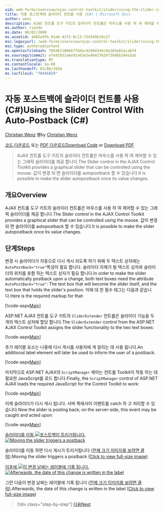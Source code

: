 ```yaml
---
uid: web-forms/overview/ajax-control-toolkit/slider/using-the-slider-control-with-auto-postback-cs
title: 자동 포스트백에 슬라이더 컨트롤 사용 (C#) | Microsoft Docs
author: wenz
description: AJAX 컨트롤 도구 키트의 슬라이더 컨트롤은 마우스를 사용 하 여 제어할 수 있는 그래픽 슬라이더를 제공 합니다. 슬라이더를 autopost 하 게 만들 수 있습니다.
ms.author: riande
ms.date: 06/02/2008
ms.assetid: 4d85e9fb-91e6-41f2-9c13-754549b19c27
msc.legacyurl: /web-forms/overview/ajax-control-toolkit/slider/using-the-slider-control-with-auto-postback-cs
msc.type: authoredcontent
ms.openlocfilehash: 785d62108667fddac42994344cde265e82aca8f4
ms.sourcegitcommit: e7e91932a6e91a63e2e46417626f39d6b244a3ab
ms.translationtype: MT
ms.contentlocale: ko-KR
ms.lasthandoff: 03/06/2020
ms.locfileid: "78445829"
---
```

# <a name="using-the-slider-control-with-auto-postback-c"></a><span data-ttu-id="00024-104">자동 포스트백에 슬라이더 컨트롤 사용 (C#)</span><span class="sxs-lookup"><span data-stu-id="00024-104">Using the Slider Control With Auto-Postback (C#)</span></span>

<span data-ttu-id="00024-105">[Christian Wenz](https://github.com/wenz) 별</span><span class="sxs-lookup"><span data-stu-id="00024-105">by [Christian Wenz](https://github.com/wenz)</span></span>

<span data-ttu-id="00024-106">[코드 다운로드](https://download.microsoft.com/download/9/3/f/93f8daea-bebd-4821-833b-95205389c7d0/Slider1.cs.zip) 또는 [PDF 다운로드](https://download.microsoft.com/download/b/6/a/b6ae89ee-df69-4c87-9bfb-ad1eb2b23373/slider1CS.pdf)</span><span class="sxs-lookup"><span data-stu-id="00024-106">[Download Code](https://download.microsoft.com/download/9/3/f/93f8daea-bebd-4821-833b-95205389c7d0/Slider1.cs.zip) or [Download PDF](https://download.microsoft.com/download/b/6/a/b6ae89ee-df69-4c87-9bfb-ad1eb2b23373/slider1CS.pdf)</span></span>

> <span data-ttu-id="00024-107">AJAX 컨트롤 도구 키트의 슬라이더 컨트롤은 마우스를 사용 하 여 제어할 수 있는 그래픽 슬라이더를 제공 합니다.</span><span class="sxs-lookup"><span data-stu-id="00024-107">The Slider control in the AJAX Control Toolkit provides a graphical slider that can be controlled using the mouse.</span></span> <span data-ttu-id="00024-108">값이 변경 되 면 슬라이더를 autopostback 할 수 있습니다.</span><span class="sxs-lookup"><span data-stu-id="00024-108">It is possible to make the slider autopostback once its value changes.</span></span>

## <a name="overview"></a><span data-ttu-id="00024-109">개요</span><span class="sxs-lookup"><span data-stu-id="00024-109">Overview</span></span>

<span data-ttu-id="00024-110">AJAX 컨트롤 도구 키트의 슬라이더 컨트롤은 마우스를 사용 하 여 제어할 수 있는 그래픽 슬라이더를 제공 합니다.</span><span class="sxs-lookup"><span data-stu-id="00024-110">The Slider control in the AJAX Control Toolkit provides a graphical slider that can be controlled using the mouse.</span></span> <span data-ttu-id="00024-111">값이 변경 되 면 슬라이더를 autopostback 할 수 있습니다.</span><span class="sxs-lookup"><span data-stu-id="00024-111">It is possible to make the slider autopostback once its value changes.</span></span>

## <a name="steps"></a><span data-ttu-id="00024-112">단계</span><span class="sxs-lookup"><span data-stu-id="00024-112">Steps</span></span>

<span data-ttu-id="00024-113">변경 시 슬라이더가 자동으로 다시 게시 되도록 하기 위해 두 텍스트 상자에는 `AutoPostBack="true"`특성이 필요 합니다. 슬라이더 자체가 될 텍스트 상자와 슬라이더의 위치를 포함 하는 텍스트 상자가 필요 합니다.</span><span class="sxs-lookup"><span data-stu-id="00024-113">In order to make the slider automatically postback upon a change, both text boxes need the attribute `AutoPostBack="true"`: The text box that will become the slider itself, and the text box that holds the slider's position.</span></span> <span data-ttu-id="00024-114">이에 대 한 필수 태그는 다음과 같습니다.</span><span class="sxs-lookup"><span data-stu-id="00024-114">Here is the required markup for that:</span></span>

[!code-aspx[Main](using-the-slider-control-with-auto-postback-cs/samples/sample1.aspx)]

<span data-ttu-id="00024-115">ASP.NET AJAX 컨트롤 도구 키트의 `SliderExtender` 컨트롤은 슬라이더 기능을 두 개의 텍스트 상자에 할당 합니다.</span><span class="sxs-lookup"><span data-stu-id="00024-115">The `SliderExtender` control from the ASP.NET AJAX Control Toolkit assigns the slider functionality to the two text boxes:</span></span>

[!code-aspx[Main](using-the-slider-control-with-auto-postback-cs/samples/sample2.aspx)]

<span data-ttu-id="00024-116">추가 레이블 요소는 나중에 다시 게시를 사용자에 게 알리는 데 사용 됩니다.</span><span class="sxs-lookup"><span data-stu-id="00024-116">An additional label element will later be used to inform the user of a postback:</span></span>

[!code-aspx[Main](using-the-slider-control-with-auto-postback-cs/samples/sample3.aspx)]

<span data-ttu-id="00024-117">마지막으로 ASP.NET AJAX의 `ScriptManager` 제어는 컨트롤 Toolkit이 작동 하는 데 필요한 JavaScript를 로드 합니다.</span><span class="sxs-lookup"><span data-stu-id="00024-117">Finally, the `ScriptManager` control of ASP.NET AJAX loads the required JavaScript for the Control Toolkit to work:</span></span>

[!code-aspx[Main](using-the-slider-control-with-auto-postback-cs/samples/sample4.aspx)]

<span data-ttu-id="00024-118">이제 슬라이더가 다시 게시 됩니다. 서버 쪽에서이 이벤트를 catch 하 고 처리할 수 있습니다.</span><span class="sxs-lookup"><span data-stu-id="00024-118">Now the slider is posting back; on the server-side, this event may be caught and acted upon:</span></span>

[!code-aspx[Main](using-the-slider-control-with-auto-postback-cs/samples/sample5.aspx)]

<span data-ttu-id="00024-119">[슬라이더를 이동 ![포스트백이 트리거됩니다.](using-the-slider-control-with-auto-postback-cs/_static/image2.png)](using-the-slider-control-with-auto-postback-cs/_static/image1.png)</span><span class="sxs-lookup"><span data-stu-id="00024-119">[![Moving the slider triggers a postback](using-the-slider-control-with-auto-postback-cs/_static/image2.png)](using-the-slider-control-with-auto-postback-cs/_static/image1.png)</span></span>

<span data-ttu-id="00024-120">슬라이더를 이동 하면 다시 게시가 트리거됩니다 ([전체 크기 이미지를 보려면 클릭](using-the-slider-control-with-auto-postback-cs/_static/image3.png)).</span><span class="sxs-lookup"><span data-stu-id="00024-120">Moving the slider triggers a postback ([Click to view full-size image](using-the-slider-control-with-auto-postback-cs/_static/image3.png))</span></span>

<span data-ttu-id="00024-121">[이후에 ![이 변경 날짜는 레이블에 기록 됩니다.](using-the-slider-control-with-auto-postback-cs/_static/image5.png)](using-the-slider-control-with-auto-postback-cs/_static/image4.png)</span><span class="sxs-lookup"><span data-stu-id="00024-121">[![Afterwards, the date of this change is written in the label](using-the-slider-control-with-auto-postback-cs/_static/image5.png)](using-the-slider-control-with-auto-postback-cs/_static/image4.png)</span></span>

<span data-ttu-id="00024-122">그런 다음이 변경 날짜는 레이블에 기록 됩니다 ([전체 크기 이미지를 보려면 클릭](using-the-slider-control-with-auto-postback-cs/_static/image6.png)).</span><span class="sxs-lookup"><span data-stu-id="00024-122">Afterwards, the date of this change is written in the label ([Click to view full-size image](using-the-slider-control-with-auto-postback-cs/_static/image6.png))</span></span>

> [!div class="step-by-step"]
> [<span data-ttu-id="00024-123">다음</span><span class="sxs-lookup"><span data-stu-id="00024-123">Next</span></span>](databinding-the-slider-control-cs.md)
